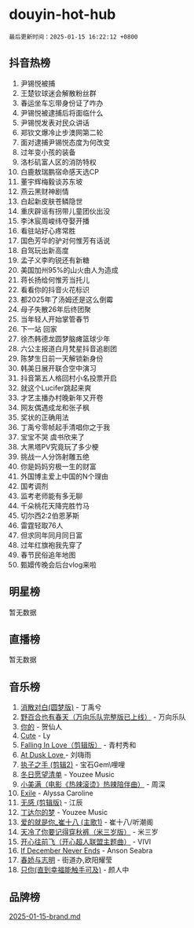 # douyin-hot-hub

`最后更新时间：2025-01-15 16:22:12 +0800`

## 抖音热榜

1. 尹锡悦被捕
1. 王楚钦球迷会解散粉丝群
1. 春运坐车忘带身份证了咋办
1. 尹锡悦被逮捕后将面临什么
1. 尹锡悦发表对民众讲话
1. 郑钦文爆冷止步澳网第二轮
1. 面对逮捕尹锡悦态度为何改变
1. 过年变小孩的装备
1. 洛杉矶富人区的消防特权
1. 白鹿敖瑞鹏宿命感天选CP
1. 董宇辉梅毅谈苏东坡
1. 燕云黑财神剧情
1. 白起新皮肤苍鳞隐世
1. 重庆辟谣有拐带儿童团伙出没
1. 李沐宸周峻纬夺娶开播
1. 看驻站好心疼常胜
1. 国色芳华的驴对何惟芳有话说
1. 自驾玩出新高度
1. 孟子义李昀锐还有新糖
1. 美国加州95%的山火由人为造成
1. 蒋长扬给何惟芳当托儿
1. 看看你的抖音火花标识
1. 都2025年了汤姆还是这么倒霉
1. 母子失散26年后终团聚
1. 当年轻人开始掌管春节
1. 下一站 回家
1. 徐杰韩德龙圆梦脑瘫篮球少年
1. 六公主报道白月梵星抖音追剧团
1. 陈梦生日前一天解锁新身份
1. 韩美日展开联合空中演习
1. 抖音第五人格回村小名投票开启
1. 就这个Lucifer跳起来爽
1. 才艺主播办村晚新年又开卷
1. 网友偶遇成龙和张子枫
1. 奖状的正确用法
1. 丁禹兮零帧起手清唱你之于我
1. 宝宝不哭 虞书欣来了
1. 大黑塔PV究竟玩了多少梗
1. 挑战一人分饰射雕五绝
1. 你是妈妈穷极一生的财富
1. 外国博主爱上中国的N个理由
1. 国考调剂
1. 监考老师能有多无聊
1. 千朵桃花天降完胜竹马
1. 切尔西2:2伯恩茅斯
1. 雷霆轻取76人
1. 但求同年同月同日富
1. 过年红旗袍我先穿了
1. 春节民俗追年地图
1. 甄嬛传晚会后台vlog来啦

## 明星榜

暂无数据

## 直播榜

暂无数据

## 音乐榜

1. [消散对白(圆梦版)](https://sf5-hl-cdn-tos.douyinstatic.com/obj/tos-cn-ve-2774/og4jB5I5IizzoZVAAAzWgBMAsMDWoArfwBOiFs) - 丁禹兮
1. [野百合也有春天（万向乐队完整版已上线）](https://sf5-hl-cdn-tos.douyinstatic.com/obj/tos-cn-ve-2774/oMnUxhRAMiAGBqDtIPBQ7ACYQZFlJCftcgeDJE) - 万向乐队
1. [你的](https://sf5-hl-cdn-tos.douyinstatic.com/obj/tos-cn-ve-2774/oYuIeKf42jB7sEV6B2upMdpYAgfrQWj0FeRegh) - 贺仙人
1. [Cute](https://sf5-hl-cdn-tos.douyinstatic.com/obj/tos-cn-ve-2774/o4IbIzHWKAAB4wsS5qMBRiiAlEBGTpQRNfFvuo) - Ly
1. [Falling In Love（剪辑版）](https://sf5-hl-cdn-tos.douyinstatic.com/obj/tos-cn-ve-2774/o8ajpA8zzgBPahbBIO8AcKGBLJezFCRd1wfP9f) - 青村秀和
1. [ At Dusk  Love ](https://sf5-hl-cdn-tos.douyinstatic.com/obj/tos-cn-ve-2774/o8CrpCf5CaYgI4ZrtQgMQAFEfuGqNnRSDQAPBc) - 刘嗨雨
1. [执子之手 (剪辑2)](https://sf5-hl-cdn-tos.douyinstatic.com/obj/tos-cn-ve-2774/oUoZLQjCc31XzqsBnBQUNgeKtYPBcgbFDwtfcu) - 宝石Gem\哩哩
1. [冬日愿望清单](https://sf5-hl-cdn-tos.douyinstatic.com/obj/tos-cn-ve-2774/oIIgUOeamCFCVAzxN6MFRLIBlLGpUqQxeeHrLE) - Youzee Music
1. [小美满（电影《热辣滚烫》热辣陪伴曲）](https://sf5-hl-cdn-tos.douyinstatic.com/obj/tos-cn-ve-2774/o0GAn2lSgfZIDUgtevCGDQYnFg4CwnrBaxbTZL) - 周深
1. [Exile](https://sf5-hl-cdn-tos.douyinstatic.com/obj/tos-cn-ve-2774/oYj4gAQTknKE3WW0Je8KGmQ7z1cA4FefwtbufD) - Alyssa Caroline
1. [无感 (剪辑版)](https://sf5-hl-cdn-tos.douyinstatic.com/obj/tos-cn-ve-2774/o0eIsUzJBDlQaQFC5OFlgbMEZC1TFYBftOBn6p) - 江辰
1. [丁达尔的梦](https://sf5-hl-cdn-tos.douyinstatic.com/obj/tos-cn-ve-2774/oMU3WirUZBVQkAC9ccG5P2IQirziZM2RTInUY) - Youzee Music
1. [爱的就是你_崔十八 (主歌1)](https://sf5-hl-cdn-tos.douyinstatic.com/obj/tos-cn-ve-2774/oI5BO5DhFZ6UTcNCnZaOCBLtZ7WIMQGfgnXf5E) - 崔十八/听潮阁
1. [天冷了你要记得穿秋裤（米三岁版）](https://sf5-hl-cdn-tos.douyinstatic.com/obj/tos-cn-ve-2774/oQlIwVIDWiZ6BQilAorS7MA0AgCkQDvcZAdm1) - 米三岁
1. [开心往前飞（开心超人联盟主题曲）](https://sf5-hl-cdn-tos.douyinstatic.com/obj/tos-cn-ve-2774/9d8fb7c82cf1421fb93a9fe925275e0a) - VIVI
1. [If December Never Ends](https://sf5-hl-cdn-tos.douyinstatic.com/obj/tos-cn-ve-2774/oY1IQMoTgCFIBg8RZifyqlBBt1UFgitTYmxeOS) - Anson Seabra
1. [春娇与志明](https://sf5-hl-cdn-tos.douyinstatic.com/obj/tos-cn-ve-2774/e530d8fceb7044b39707d7f9ff54add1) - 街道办,欧阳耀莹
1. [只你(直到幸福能触手可及)](https://sf3-cdn-tos.douyinstatic.com/obj/tos-cn-ve-2774/o0lBkRDzFTeaVSUz3ZZSCBVtZ5DIMQGfgmEAuE) - 颜人中

## 品牌榜

[2025-01-15-brand.md](2025-01-15-brand.md)
